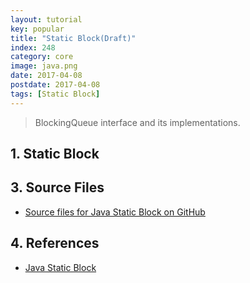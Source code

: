 ```yaml
---
layout: tutorial
key: popular
title: "Static Block(Draft)"
index: 248
category: core
image: java.png
date: 2017-04-08
postdate: 2017-04-08
tags: [Static Block]
---
```


> BlockingQueue interface and its implementations.

## 1. Static Block



## 3. Source Files
* [Source files for Java Static Block on GitHub](https://github.com/jojozhuang/java-programming/tree/master/java-jvm)

## 4. References
* [Java Static Block](https://www.geeksforgeeks.org/g-fact-79/)
